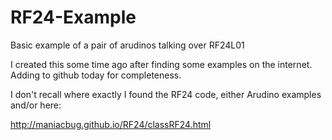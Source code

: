 # RF24-Example

Basic example of a pair of arudinos talking over RF24L01

I created this some time ago after finding some examples on the internet. Adding to github today for completeness.

I don't recall where exactly I found the RF24 code, either Arudino examples and/or here:

http://maniacbug.github.io/RF24/classRF24.html

